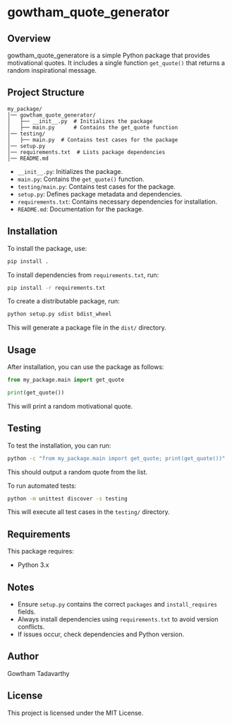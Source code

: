 # gowtham_quote_generator

## Overview
gowtham_quote_generatore is a simple Python package that provides motivational quotes. It includes a single function `get_quote()` that returns a random inspirational message.

## Project Structure
```
my_package/
│── gowtham_quote_generator/
│   ├── __init__.py  # Initializes the package
│   ├── main.py      # Contains the get_quote function
│── testing/
│   ├── main.py  # Contains test cases for the package
│── setup.py
│── requirements.txt  # Lists package dependencies
│── README.md
```

- `__init__.py`: Initializes the package.
- `main.py`: Contains the `get_quote()` function.
- `testing/main.py`: Contains test cases for the package.
- `setup.py`: Defines package metadata and dependencies.
- `requirements.txt`: Contains necessary dependencies for installation.
- `README.md`: Documentation for the package.

## Installation
To install the package, use:
```bash
pip install .
```

To install dependencies from `requirements.txt`, run:
```bash
pip install -r requirements.txt
```

To create a distributable package, run:
```bash
python setup.py sdist bdist_wheel
```
This will generate a package file in the `dist/` directory.

## Usage
After installation, you can use the package as follows:
```python
from my_package.main import get_quote

print(get_quote())
```
This will print a random motivational quote.

## Testing
To test the installation, you can run:
```bash
python -c "from my_package.main import get_quote; print(get_quote())"
```
This should output a random quote from the list.

To run automated tests:
```bash
python -m unittest discover -s testing
```
This will execute all test cases in the `testing/` directory.

## Requirements
This package requires:
- Python 3.x

## Notes
- Ensure `setup.py` contains the correct `packages` and `install_requires` fields.
- Always install dependencies using `requirements.txt` to avoid version conflicts.
- If issues occur, check dependencies and Python version.

## Author
Gowtham Tadavarthy

## License
This project is licensed under the MIT License.

